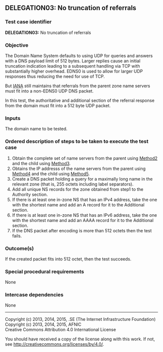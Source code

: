 ## DELEGATION03: No truncation of referrals

### Test case identifier

**DELEGATION03:** No truncation of referrals

### Objective

The Domain Name System defaults to using UDP for queries and answers with a
DNS payload limit of 512 bytes. Larger replies cause an initial truncation
indication leading to a subsequent handling via TCP with substantially
higher overhead. EDNS0 is used to allow for larger UDP responses thus
reducing the need for use of TCP.

But [IANA](https://www.iana.org/help/nameserver-requirements) still
maintains that referrals from the parent zone name servers must fit into
a non-EDNS0 UDP DNS packet.

In this test, the authoritative and additional section of the referral
response from the domain must fit into a 512 byte UDP packet.

### Inputs

The domain name to be tested.

### Ordered description of steps to be taken to execute the test case

1. Obtain the complete set of name servers from the parent using
   [Method2](../Methods.md) and the child using [Method3](../Methods.md).
2. Obtains the IP addresss of the name servers from the parent using
   [Method4](../Methods.md) and the child using [Method5](../Methods.md).
3. Create a DNS packet holding a query for a maximally long name in the relevant
   zone (that is, 255 octets including label separators).
4. Add all unique NS records for the zone obtained from step1 to the Authority section.
5. If there is at least one in-zone NS that has an IPv4 address, take the
   one with the shortest name and add an A record for it to the Additional
   section.
6. If there is at least one in-zone NS that has an IPv6 address, take the
   one with the shortest name and add an AAAA record for it to the Additional
   section.
7. If the DNS packet after encoding is more than 512 octets then the test
   fails.

### Outcome(s)

If the created packet fits into 512 octet, then the test succeeds.

### Special procedural requirements

None

### Intercase dependencies

None

-------

Copyright (c) 2013, 2014, 2015, .SE (The Internet Infrastructure Foundation)  
Copyright (c) 2013, 2014, 2015, AFNIC  
Creative Commons Attribution 4.0 International License

You should have received a copy of the license along with this
work.  If not, see <http://creativecommons.org/licenses/by/4.0/>.
